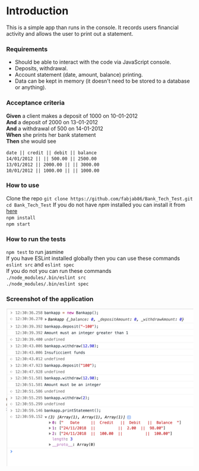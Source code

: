 Introduction
============
This is a simple app than runs in the console. It records users financial activity and allows the user to print out a statement.  

### Requirements

* Should be able to interact with the code via JavaScript console.
* Deposits, withdrawal.
* Account statement (date, amount, balance) printing.
* Data can be kept in memory (it doesn't need to be stored to a database or anything).

### Acceptance criteria

**Given** a client makes a deposit of 1000 on 10-01-2012  
**And** a deposit of 2000 on 13-01-2012  
**And** a withdrawal of 500 on 14-01-2012  
**When** she prints her bank statement  
**Then** she would see

```
date || credit || debit || balance
14/01/2012 || || 500.00 || 2500.00
13/01/2012 || 2000.00 || || 3000.00
10/01/2012 || 1000.00 || || 1000.00
```


### How to use
Clone the repo `git clone https://github.com/fabjab86/Bank_Tech_Test.git`  
`cd Bank_Tech_Test`
If you do not have _npm_ installed you can install it from [here](https://www.npmjs.com/get-npm)    
`npm install`  
`npm start`  

### How to run the tests
`npm test` to run jasmine  
If you have ESLint installed globally then you can use these commands  
`eslint src` and `eslint spec`  
If you do not you can run these commands  
`./node_modules/.bin/eslint src`  
`./node_modules/.bin/eslint spec`  

### Screenshot of the application
<img width=600 src="./public/ScreenShot.png"/>
